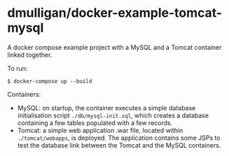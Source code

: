 # dmulligan/docker-example-tomcat-mysql

A docker compose example project with a MySQL and a Tomcat container linked together.

To run: 

	$ docker-compose up --build

Containers:
- MySQL: on startup, the container executes a simple database initialisation script `./db/mysql-init.sql`, which
  creates a database containing a few tables populated with a few records.
- Tomcat: a simple web application .war file, located within `./tomcat/webapps`, is deployed. The application contains some JSPs to test the database link between the Tomcat and the MySQL containers.
